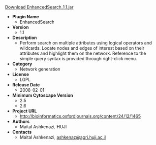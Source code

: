 <a href="EnhancedSearch_1.1.jar">Download EnhancedSearch_1.1.jar</a>

* __Plugin Name__
  * EnhancedSearch
* __Version__
  * 1.1
* __Description__
  * Perform search on multiple attributes using logical operators and wildcards. Locate nodes and edges of interest based on their attributes and highlight them on the network. Reference to the simple query syntax is provided through right-click menu.
* __Category__
  * Network generation
* __License__
  * LGPL
* __Release Date__
  * 2008-02-01
* __Minimum Cytoscape Version__
  * 2.5
  * 2.6
* __Project URL__
  * http://bioinformatics.oxfordjournals.org/content/24/12/1465
* __Authors__
  * Maital Ashkenazi, HUJI
* __Contacts__
  * Maital Ashkenazi, ashkenaz@agri.huji.ac.il

